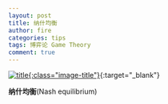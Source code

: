 ```yaml
---
layout: post
title: 纳什均衡
author: fire
categories: tips 
tags: 博弈论 Game Theory
comment: true
---
```


[![title](//image.sideproject.cn/titlex/title_004.jpg){:class="image-title"}](//image.sideproject.cn/titlex/title_004.jpg){:target="_blank"}

**纳什均衡**(Nash equilibrium)

